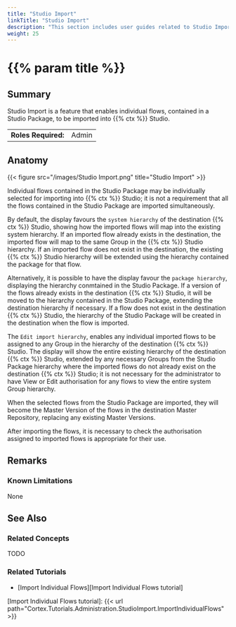 ```yaml
---
title: "Studio Import"
linkTitle: "Studio Import"
description: "This section includes user guides related to Studio Import in {{% ctx %}} Gateway."
weight: 25
---
```


# {{% param title %}}

## Summary

Studio Import is a feature that enables individual flows, contained in a Studio Package, to be imported into {{% ctx %}} Studio.

|                              |                                                                 |
|------------------------------|-----------------------------------------------------------------|
| **Roles Required:**          | Admin                                                           |

## Anatomy

{{< figure src="/images/Studio Import.png" title="Studio Import" >}}

Individual flows contained in the Studio Package may be individually selected for importing into {{% ctx %}} Studio; it is not a requirement that all the flows contained in the Studio Package are imported simultaneously.

By default, the display favours the `system hierarchy` of the destination {{% ctx %}} Studio, showing how the imported flows will map into the existing system hierarchy. If an imported flow already exists in the destination, the imported flow will map to the same Group in the {{% ctx %}} Studio hierarchy. If an imported flow does not exist in the destination, the existing {{% ctx %}} Studio hierarchy will be extended using the hierarchy contained the package for that flow.

Alternatively, it is possible to have the display favour the `package hierarchy`, displaying the hierarchy conmtained in the Studio Package. If a version of the flows already exists in the destination {{% ctx %}} Studio, it will be moved to the hierarchy contained in the Studio Package, extending the destination hierarchy if necessary. If a flow does not exist in the destination {{% ctx %}} Studio, the hierarchy of the Studio Package will be created in the destination when the flow is imported.

The `Edit import hierarchy`, enables any individual imported flows to be assigned to any Group in the hierarchy of the destination {{% ctx %}} Studio. The display will show the entire existing hierarchy of the destination {{% ctx %}} Studio, extended by any necessary Groups from the Studio Package hierarchy where the imported flows do not already exist on the destination {{% ctx %}} Studio; it is not necessary for the administrator to have View or Edit authorisation for any flows to view the entire system Group hierarchy.

When the selected flows from the Studio Package are imported, they will become the Master Version of the flows in the destination Master Repository, replacing any existing Master Versions.

After importing the flows, it is necessary to check the authorisation assigned to imported flows is appropriate for their use.

## Remarks

### Known Limitations

None

## See Also

### Related Concepts

TODO

### Related Tutorials

* [Import Individual Flows][Import Individual Flows tutorial]

[Import Individual Flows tutorial]: {{< url path="Cortex.Tutorials.Administration.StudioImport.ImportIndividualFlows" >}}
